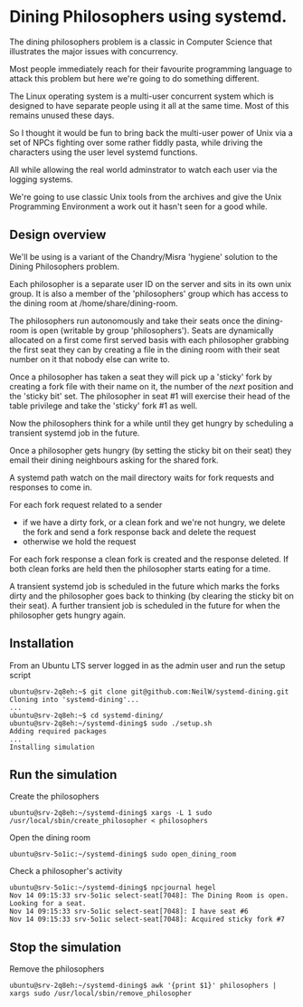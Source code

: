 # Dining Philosophers using systemd.

The dining philosophers problem is a classic in Computer Science that
illustrates the major issues with concurrency.

Most people immediately reach for their favourite programming language
to attack this problem but here we're going to do something different.

The Linux operating system is a multi-user concurrent system which is
designed to have separate people using it all at the same time. Most of
this remains unused these days.

So I thought it would be fun to bring back the multi-user power of Unix
via a set of NPCs fighting over some rather fiddly pasta, while driving
the characters using the user level systemd functions.

All while allowing the real world adminstrator to watch each user via
the logging systems.

We're going to use classic Unix tools from the archives and give the
Unix Programming Environment a work out it hasn't seen for a good while.

## Design overview

We'll be using is a variant of the Chandry/Misra 'hygiene' solution to
the Dining Philosophers problem.

Each philosopher is a separate user ID on the server and sits in its
own unix group. It is also a member of the 'philosophers' group which
has access to the dining room at /home/share/dining-room.

The philosophers run autonomously and take their seats once the
dining-room is open (writable by group 'philosophers'). Seats are
dynamically allocated on a first come first served basis with each
philosopher grabbing the first seat they can by creating a file in the
dining room with their seat number on it that nobody else can write to.

Once a philosopher has taken a seat they will pick up a 'sticky' fork
by creating a fork file with their name on it, the number of the *next*
position and the 'sticky bit' set.  The philosopher in seat #1 will
exercise their head of the table privilege and take the 'sticky' fork #1 as well.

Now the philosophers think for a while until they get hungry by scheduling
a transient systemd job in the future.

Once a philosopher gets hungry (by setting the sticky bit on their seat)
they email their dining neighbours asking for the shared fork.

A systemd path watch on the mail directory waits for fork requests and responses to come in.

For each fork request related to a sender
- if we have a dirty fork, or a clean fork and we're not hungry, we
  delete the fork and send a fork response back and delete the request
- otherwise we hold the request

For each fork response a clean fork is created and the response
deleted. If both clean forks are held then the philosopher starts eating for a time.

A transient systemd job is scheduled in the future which marks the forks
dirty and the philosopher goes back to thinking (by clearing the sticky
bit on their seat). A further transient job is scheduled in the future for when
the philosopher gets hungry again.

## Installation

From an Ubuntu LTS server logged in as the admin user and run the setup script

    ubuntu@srv-2q8eh:~$ git clone git@github.com:NeilW/systemd-dining.git
    Cloning into 'systemd-dining'...
    ...
    ubuntu@srv-2q8eh:~$ cd systemd-dining/
    ubuntu@srv-2q8eh:~/systemd-dining$ sudo ./setup.sh
    Adding required packages
    ...
    Installing simulation

## Run the simulation

Create the philosophers

    ubuntu@srv-2q8eh:~/systemd-dining$ xargs -L 1 sudo /usr/local/sbin/create_philosopher < philosophers

Open the dining room

    ubuntu@srv-5o1ic:~/systemd-dining$ sudo open_dining_room

Check a philosopher's activity

    ubuntu@srv-5o1ic:~/systemd-dining$ npcjournal hegel
    Nov 14 09:15:33 srv-5o1ic select-seat[7048]: The Dining Room is open. Looking for a seat.
    Nov 14 09:15:33 srv-5o1ic select-seat[7048]: I have seat #6
    Nov 14 09:15:33 srv-5o1ic select-seat[7048]: Acquired sticky fork #7

## Stop the simulation

Remove the philosophers

    ubuntu@srv-2q8eh:~/systemd-dining$ awk '{print $1}' philosophers | xargs sudo /usr/local/sbin/remove_philosopher

